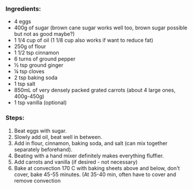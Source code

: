 ### Ingredients:
* 4 eggs 
* 400g of sugar (brown cane sugar works well too, brown sugar possible but not as good maybe?)
* 1 1/4 cup of oil (1 1/8 cup also works if want to reduce fat)
* 250g of flour
* 1 1/2 tsp cinnamon
* 6 turns of ground pepper
* ½ tsp ground ginger 
* ¼ tsp cloves
* 2 tsp baking soda
* 1 tsp salt
* 850mL of very densely packed grated carrots (about 4 large ones, 400g-450g)
* 1 tsp vanilla (optional)

### Steps:
1. Beat eggs with sugar.
1. Slowly add oil, beat well in between.
1. Add in flour, cinnamon, baking soda, and salt (can mix together separately beforehand).
1. Beating with a hand mixer definitely makes everything fluffier.
1. Add carrots  and vanilla (if desired - not necessary)
1. Bake at convection 170 C with baking sheets above and below, don't cover, bake 45-55 minutes. (At 35-40 min, often have to cover and remove convection
